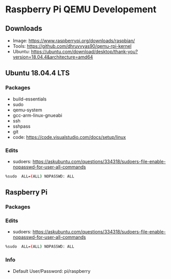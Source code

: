 # Raspberry Pi QEMU Developement

## Downloads

- Image: https://www.raspberrypi.org/downloads/raspbian/
- Tools: https://github.com/dhruvvyas90/qemu-rpi-kernel
- Ubuntu: https://ubuntu.com/download/desktop/thank-you?version=18.04.4&architecture=amd64

## Ubuntu 18.04.4 LTS 

### Packages

- build-essentials
- sudo
- qemu-system
- gcc-arm-linux-gnueabi
- ssh
- sshpass
- git
- code: https://code.visualstudio.com/docs/setup/linux

### Edits

- sudoers: https://askubuntu.com/questions/334318/sudoers-file-enable-nopasswd-for-user-all-commands

```bash
%sudo  ALL=(ALL) NOPASSWD: ALL
```

## Raspberry Pi 

### Packages

### Edits

- sudoers: https://askubuntu.com/questions/334318/sudoers-file-enable-nopasswd-for-user-all-commands

```bash
%sudo  ALL=(ALL) NOPASSWD: ALL
```


### Info

- Default User/Password: pi/raspberry
